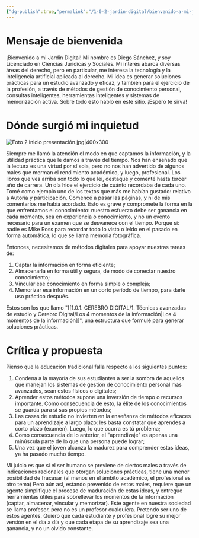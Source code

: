 ```yaml
---
{"dg-publish":true,"permalink":"/1-0-2-jardin-digital/bienvenido-a-mi-jardin-digital/","tags":["CerebroDigital","gardenEntry","gardenEntry","gardenEntry","gardenEntry","gardenEntry"]}
---
```



# Mensaje de bienvenida

¡Bienvenido a mi Jardín Digital! Mi nombre es Diego Sánchez, y soy Licenciado en Ciencias Jurídicas y Sociales. 
Mi interés abarca diversas áreas del derecho, pero en particular, me interesa la tecnología y la inteligencia artificial aplicada al derecho. 
Mi idea es generar soluciones prácticas para un estudio avanzado y eficaz, y también para el ejercicio de la profesión, a través de métodos de gestión de conocimiento personal, consultas inteligentes, herramientas inteligentes y sistemas de memorización activa. 
Sobre todo esto hablo en este sitio. ¡Espero te sirva!


# Dónde surgió mi inquietud

![Foto 2 inicio presentación.jpg|400x300](/img/user/1.0.1.%20CEREBRO%20DIGITAL/1.%20T%C3%A9cnicas%20avanzadas%20de%20estudio%20y%20Cerebro%20Digital/Foto%202%20inicio%20presentaci%C3%B3n.jpg)

Siempre me llamó la atención el modo en que captamos la información, y la utilidad práctica que le damos a través del tiempo. 
Nos han enseñado que la lectura es una virtud por sí sola, pero no nos han advertido de algunos males que merman el rendimiento académico, y luego, profesional.
Los libros que ves arriba son todo lo que leí, destaqué y comenté hasta tercer año de carrera. Un día hice el ejercicio de cuánto recordaba de cada uno. 
Tomé como ejemplo uno de los textos que más me habían gustado: relativo a Autoría y participación.  Comencé a pasar las páginas, y ni de mis comentarios me había acordado.
Esto es grave y compromete la forma en la que enfrentamos el conocimiento: nuestro esfuerzo debe ser ganancia en cada momento, sea en experiencia o conocimiento, y no un evento necesario para un examen que se desvanece con el tiempo. 
Porque sí: nadie es Mike Ross para recordar todo lo visto o leído en el pasado en forma automática, lo que se llama memoria fotográfica.

Entonces, necesitamos de métodos digitales para apoyar nuestras tareas de:
1. Captar la información en forma eficiente;
2. Almacenarla en forma útil y segura, de modo de conectar nuestro conocimiento;
3. Vincular ese conocimiento en forma simple o compleja;
4. Memorizar esa información en un corto período de tiempo, para darle uso práctico después. 

Estos son los que llamo "[[1.0.1. CEREBRO DIGITAL/1. Técnicas avanzadas de estudio y Cerebro Digital/Los 4 momentos de la información\|Los 4 momentos de la información]]", una estructura que formulé para generar soluciones prácticas.
# Crítica y propuesta

Pienso que la educación tradicional falla respecto a los siguientes puntos:
1. Condena a la mayoría de sus estudiantes a ser la sombra de aquellos que manejan los sistemas de gestión de conocimiento personal más avanzados, sean estos físicos o digitales;
2. Aprender estos métodos supone una inversión de tiempo o recursos importante. Como consecuencia de esto, la élite de los conocimientos se guarda para sí sus propios métodos;
3. Las casas de estudio no invierten en la enseñanza de métodos eficaces para un aprendizaje a largo plazo: les basta constatar que aprendes a corto plazo (examen). Luego, lo que ocurra es tú problema;
4. Como consecuencia de lo anterior, el "aprendizaje" es apenas una minúscula parte de lo que una persona puede lograr;
5. Una vez que el joven alcanza la madurez para comprender estas ideas, ya ha pasado mucho tiempo. 

Mi juicio es que si el ser humano se previene de ciertos males a través de indicaciones racionales que otorgan soluciones prácticas, tiene una menor posibilidad de fracasar (al menos en el ámbito académico, el profesional es otro tema)
Pero aún así, estando prevenido de estos males, requiere que un agente simplifique el proceso de maduración de estas ideas, y entregue herramientas útiles para sobrellevar los momentos de la información (captar, almacenar, vincular y memorizar). Este agente en nuestra sociedad se llama profesor, pero no es un profesor cualquiera.
Pretendo ser uno de estos agentes. Quiero que cada estudiante y profesional logre su mejor versión en el día a día y que cada etapa de su aprendizaje sea una ganancia, y no un olvido constante. 


